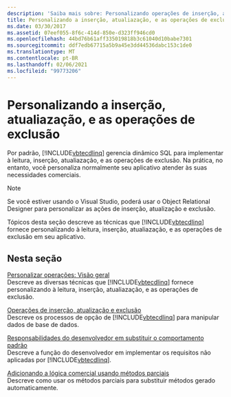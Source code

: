 ```yaml
---
description: 'Saiba mais sobre: Personalizando operações de inserção, atualização e exclusão'
title: Personalizando a inserção, atualiazação, e as operações de exclusão
ms.date: 03/30/2017
ms.assetid: 07eef055-8f6c-414d-850e-d323ff946cd0
ms.openlocfilehash: 44bd76b61aff335019818b3c61040d10babe7301
ms.sourcegitcommit: ddf7edb67715a5b9a45e3dd44536dabc153c1de0
ms.translationtype: MT
ms.contentlocale: pt-BR
ms.lasthandoff: 02/06/2021
ms.locfileid: "99773206"
---
```

# <a name="customizing-insert-update-and-delete-operations"></a>Personalizando a inserção, atualiazação, e as operações de exclusão

Por padrão, [!INCLUDE[vbtecdlinq](../../../../../../includes/vbtecdlinq-md.md)] gerencia dinâmico SQL para implementar à leitura, inserção, atualiazação, e as operações de exclusão. Na prática, no entanto, você personaliza normalmente seu aplicativo atender às suas necessidades comerciais.  
  
> [!NOTE]
> Se você estiver usando o Visual Studio, poderá usar o Object Relational Designer para personalizar as ações de inserção, atualização e exclusão.  
  
 Tópicos desta seção descreve as técnicas que [!INCLUDE[vbtecdlinq](../../../../../../includes/vbtecdlinq-md.md)] fornece personalizando à leitura, inserção, atualiazação, e as operações de exclusão em seu aplicativo.  
  
## <a name="in-this-section"></a>Nesta seção  

 [Personalizar operações: Visão geral](customizing-operations-overview.md)  
 Descreve as diversas técnicas que [!INCLUDE[vbtecdlinq](../../../../../../includes/vbtecdlinq-md.md)] fornece personalizando à leitura, inserção, atualiazação, e as operações de exclusão.  
  
 [Operações de inserção, atualização e exclusão](insert-update-and-delete-operations.md)  
 Descreve os processos de opção de [!INCLUDE[vbtecdlinq](../../../../../../includes/vbtecdlinq-md.md)] para manipular dados de base de dados.  
  
 [Responsabilidades do desenvolvedor em substituir o comportamento padrão](responsibilities-of-the-developer-in-overriding-default-behavior.md)  
 Descreve a função do desenvolvedor em implementar os requisitos não aplicadas por [!INCLUDE[vbtecdlinq](../../../../../../includes/vbtecdlinq-md.md)].  
  
 [Adicionando a lógica comercial usando métodos parciais](adding-business-logic-by-using-partial-methods.md)  
 Descreve como usar os métodos parciais para substituir métodos gerado automaticamente.
